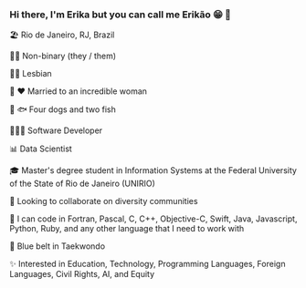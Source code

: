 ### Hi there, I'm Erika but you can call me Erikão 😁 👋

🏖️ Rio de Janeiro, RJ, Brazil

🏳️‍⚧️ Non-binary (they / them)

🏳️‍🌈 Lesbian

💍 ❤️ Married to an incredible woman

🐶 🐟 Four dogs and two fish

👨🏻‍💻 Software Developer

📊 Data Scientist

🎓 Master's degree student in Information Systems at the Federal University of the State of Rio de Janeiro (UNIRIO)

🚀 Looking to collaborate on diversity communities

👾 I can code in Fortran, Pascal, C, C++, Objective-C, Swift, Java, Javascript, Python, Ruby, and any other language that I need to work with

🔵 Blue belt in Taekwondo

✨ Interested in Education, Technology, Programming Languages, Foreign Languages, Civil Rights, AI, and Equity
